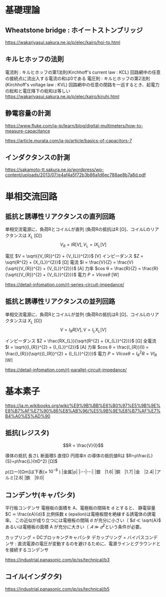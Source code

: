# 基礎理論
## Wheatstone bridge : ホイートストンブリッジ
https://wakariyasui.sakura.ne.jp/p/elec/kairo/hoi-to.html

## キルヒホッフの法則
電流則 : キルヒホッフの第1法則(Kirchhoff's current law : KCL)
回路網中の任意の接続点に流出入する電流の和は0である
電圧則 : キルヒホッフの第2法則(Kirchhoff's voltage law : KVL)
回路網中の任意の閉路を一巡するとき、起電力の総和と電圧降下の総和は等しい
https://wakariyasui.sakura.ne.jp/p/elec/kairo/kiruhi.html



## 静電容量の計測
https://www.fluke.com/ja-jp/learn/blog/digital-multimeters/how-to-measure-capacitance

https://article.murata.com/ja-jp/article/basics-of-capacitors-7


## インダクタンスの計測
https://sakamoto-tt.sakura.ne.jp/wordpress/wp-content/uploads/2013/07/e4af4a5f72b3b86a1d6ec788ae8b7a8d.pdf


# 単相交流回路

## 抵抗と誘導性リアクタンスの直列回路
単相交流電源に、負荷RとコイルLが直列
(負荷Rの抵抗はR [Ω]、コイルLのリアクタンスは $X_{L}$ [Ω])
$$V_{R} = IR [V] , V_{L} = IX_{L} [V]$$

電圧 $V = \sqrt{{V_{R}}^{2} + {V_{L}}^{2}}$ [V]
インピーダンス $Z = \sqrt{R^{2} + {X_{L}}^{2}}$ [Ω]
電流 $I = \frac{V}{Z} = \frac{V}{\sqrt{{V_{R}}^{2} + {V_{L}}^{2}}}$ [A] 
力率 $cos θ = \frac{R}{Z} = \frac{R}{\sqrt{{V_{R}}^{2} + {V_{L}}^{2}}}$ 
電力 $P= VI cos θ$ [W] 

https://detail-infomation.com/rl-series-circuit-impedance/

## 抵抗と誘導性リアクタンスの並列回路
単相交流電源に、負荷RとコイルLが並列
(負荷Rの抵抗はR [Ω]、コイルLのリアクタンスは $X_{L}$ [Ω])
$$V = I_{R}R [V] , V = I_{L}X_{L} [V]$$

インピーダンス $Z = \frac{RX_{L}}{\sqrt{R^{2} + {X_{L}}^{2}}}$ [Ω]
全電流 $I = \sqrt{{I_{R}}^{2} + {I_{L}}^{2}}$ [A] 
力率 $cos θ = \frac{I_{R}}{I} = \frac{I_{R}}{\sqrt{{I_{R}}^{2} + {I_{L}}^{2}}}$
電力 $P= VIcos θ = {I_{R}}^{2}R = VI_{R}$ [W]

https://detail-infomation.com/rl-parallel-circuit-impedance/


# 基本素子

https://ja.m.wikibooks.org/wiki/%E9%9B%BB%E6%B0%97%E5%9B%9E%E8%B7%AF%E7%90%86%E8%AB%96/%E5%9B%9E%E8%B7%AF%E7%B4%A0%E5%AD%90

## 抵抗(レジスタ)
$$R = \frac{V}{I}$$


導体の抵抗
長さL
断面積S
直径D
円周率π
の導体の抵抗値Rは
$R=ρ\frac{L}{S}=ρ\frac{L}{πD^2} [Ω]$

ρ(ロー)[Ωm]は下表(× $10^{-8}$ )
|金属|ρ|
|:--|--:|
|銀　|1.6|
|銅　|1.7|
|金　|2.4|
|アルミ|2.8|
|鉄　|9.0|


## コンデンサ(キャパシタ)
平行板コンデンサ
電極板の面積を A、電極板の間隔を d とすると、
静電容量 $C ≃ \frac{εA}{d}$
比例係数 ε (epsilon)は電極板間を絶縁する誘電体の誘電率。
この近似が成り立つには電極板の間隔 d が充分に小さい（
$𝑑 ≪ \sqrt{A}$
あるいは電極板の面積 A が充分に大きい（
$𝐴 ≫ 𝑑^{2}$という条件が必要。

カップリング = DCブロッキングキャパシタ
デカップリング = バイパスコンデンサ : 直流電源の電圧が変動するのを避けるために、電源ラインとグラウンドとを接続するコンデンサ


https://industrial.panasonic.com/jp/ss/technical/b3



## コイル(インダクタ)

https://industrial.panasonic.com/jp/ss/technical/b5
